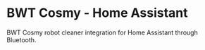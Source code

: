 # BWT Cosmy - Home Assistant
BWT Cosmy robot cleaner integration for Home Assistant through Bluetooth.
